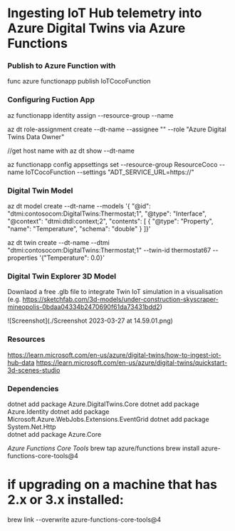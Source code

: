 # Ingesting IoT Hub telemetry into Azure Digital Twins via Azure Functions

### Publish to Azure Function with
func azure functionapp publish IoTCocoFunction 

### Configuring Fuction App
az functionapp identity assign --resource-group <your-resource-group> --name <your-function-app-name>

az dt role-assignment create --dt-name <your-Azure-Digital-Twins-instance> --assignee "<principal-ID>" --role "Azure Digital Twins Data Owner"

//get host name with
az dt show --dt-name <your-Azure-Digital-Twins-instance>

az functionapp config appsettings set --resource-group ResourceCoco --name IoTCocoFunction --settings "ADT_SERVICE_URL=https://<your-Azure-Digital-Twins-instance-host-name>"


### Digital Twin Model
az dt model create --dt-name <instance-hostname-or-name> --models '{  "@id": "dtmi:contosocom:DigitalTwins:Thermostat;1",  "@type": "Interface",  "@context": "dtmi:dtdl:context;2",  "contents": [    {      "@type": "Property",      "name": "Temperature",      "schema": "double"    }  ]}'

az dt twin create  --dt-name <instance-hostname-or-name> --dtmi "dtmi:contosocom:DigitalTwins:Thermostat;1" --twin-id thermostat67 --properties '{"Temperature": 0.0}'


### Digital Twin Explorer 3D Model
Downlaod a free .glb file to integrate Twin IoT simulation in a visualisation 
(e.g. https://sketchfab.com/3d-models/under-construction-skyscraper-mineopolis-0bdaa04334b2470690f61da73431bdd2)

![Screenshot](./Screenshot 2023-03-27 at 14.59.01.png)


### Resources
https://learn.microsoft.com/en-us/azure/digital-twins/how-to-ingest-iot-hub-data
https://learn.microsoft.com/en-us/azure/digital-twins/quickstart-3d-scenes-studio 

### Dependencies
dotnet add package Azure.DigitalTwins.Core
dotnet add package Azure.Identity
dotnet add package Microsoft.Azure.WebJobs.Extensions.EventGrid
dotnet add package System.Net.Http  
dotnet add package Azure.Core  


*Azure Functions Core Tools*
brew tap azure/functions
brew install azure-functions-core-tools@4
# if upgrading on a machine that has 2.x or 3.x installed:
brew link --overwrite azure-functions-core-tools@4

